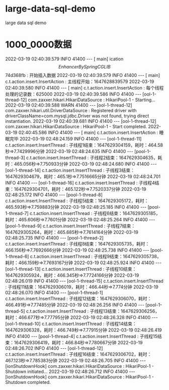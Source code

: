 # large-data-sql-demo
large data sql demo

# 1000_0000数据

2022-03-19 02:40:39.579  INFO 41400 --- [           main] ication$$EnhancerBySpringCGLIB$$74d368fb : 开始插入数据
2022-03-19 02:40:39.579  INFO 41400 --- [           main] c.t.action.insert.InsertAction           : 主线程开始：1647628839579
2022-03-19 02:40:39.580  INFO 41400 --- [           main] c.t.action.insert.InsertAction           : 每个线程处理的记录数：625000
2022-03-19 02:40:39.586  INFO 41400 --- [ool-1-thread-12] com.zaxxer.hikari.HikariDataSource       : HikariPool-1 - Starting...
2022-03-19 02:40:39.588  WARN 41400 --- [ool-1-thread-12] com.zaxxer.hikari.util.DriverDataSource  : Registered driver with driverClassName=com.mysql.jdbc.Driver was not found, trying direct instantiation.
2022-03-19 02:40:39.681  INFO 41400 --- [ool-1-thread-12] com.zaxxer.hikari.HikariDataSource       : HikariPool-1 - Start completed.
2022-03-19 02:40:45.586  INFO 41400 --- [           main] c.t.action.insert.InsertAction           : 睡眠完毕
2022-03-19 02:48:24.159  INFO 41400 --- [ool-1-thread-11] c.t.action.insert.InsertThread           : 子线程1结束：1647629304159，耗时：464.58秒=>7.7429996分钟
2022-03-19 02:48:24.635  INFO 41400 --- [pool-1-thread-3] c.t.action.insert.InsertThread           : 子线程2结束：1647629304635，耗时：465.056秒=>7.750933分钟
2022-03-19 02:48:24.680  INFO 41400 --- [ool-1-thread-14] c.t.action.insert.InsertThread           : 子线程3结束：1647629304679，耗时：465.1秒=>7.7516665分钟
2022-03-19 02:48:24.701  INFO 41400 --- [ool-1-thread-16] c.t.action.insert.InsertThread           : 子线程4结束：1647629304701，耗时：465.122秒=>7.7520337分钟
2022-03-19 02:48:25.172  INFO 41400 --- [pool-1-thread-8] c.t.action.insert.InsertThread           : 子线程5结束：1647629305172，耗时：465.593秒=>7.759883分钟
2022-03-19 02:48:25.185  INFO 41400 --- [pool-1-thread-7] c.t.action.insert.InsertThread           : 子线程6结束：1647629305185，耗时：465.606秒=>7.7601分钟
2022-03-19 02:48:25.264  INFO 41400 --- [pool-1-thread-9] c.t.action.insert.InsertThread           : 子线程7结束：1647629305264，耗时：465.685秒=>7.7614164分钟
2022-03-19 02:48:25.735  INFO 41400 --- [pool-1-thread-2] c.t.action.insert.InsertThread           : 子线程8结束：1647629305735，耗时：466.156秒=>7.7692666分钟
2022-03-19 02:48:25.738  INFO 41400 --- [pool-1-thread-6] c.t.action.insert.InsertThread           : 子线程9结束：1647629305738，耗时：466.159秒=>7.7693167分钟
2022-03-19 02:48:25.924  INFO 41400 --- [ool-1-thread-13] c.t.action.insert.InsertThread           : 子线程10结束：1647629305924，耗时：466.345秒=>7.7724166分钟
2022-03-19 02:48:26.019  INFO 41400 --- [ool-1-thread-15] c.t.action.insert.InsertThread           : 子线程11结束：1647629306019，耗时：466.44秒=>7.774分钟
2022-03-19 02:48:26.070  INFO 41400 --- [pool-1-thread-1] c.t.action.insert.InsertThread           : 子线程12结束：1647629306070，耗时：466.491秒=>7.77485分钟
2022-03-19 02:48:26.256  INFO 41400 --- [pool-1-thread-5] c.t.action.insert.InsertThread           : 子线程13结束：1647629306256，耗时：466.677秒=>7.77795分钟
2022-03-19 02:48:26.328  INFO 41400 --- [ool-1-thread-10] c.t.action.insert.InsertThread           : 子线程14结束：1647629306328，耗时：466.749秒=>7.77915分钟
2022-03-19 02:48:26.419  INFO 41400 --- [pool-1-thread-4] c.t.action.insert.InsertThread           : 子线程15结束：1647629306419，耗时：466.84秒=>7.780667分钟
2022-03-19 02:48:26.702  INFO 41400 --- [ool-1-thread-12] c.t.action.insert.InsertThread           : 子线程16结束：1647629306702，耗时：467.123秒=>7.785383分钟
2022-03-19 02:48:26.705  INFO 41400 --- [ionShutdownHook] com.zaxxer.hikari.HikariDataSource       : HikariPool-1 - Shutdown initiated...
2022-03-19 02:48:26.712  INFO 41400 --- [ionShutdownHook] com.zaxxer.hikari.HikariDataSource       : HikariPool-1 - Shutdown completed.